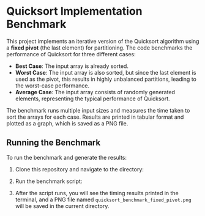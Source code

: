 # Quicksort Implementation Benchmark

This project implements an iterative version of the Quicksort algorithm using a **fixed pivot** (the last element) for partitioning. The code benchmarks the performance of Quicksort for three different cases:
- **Best Case**: The input array is already sorted.
- **Worst Case**: The input array is also sorted, but since the last element is used as the pivot, this results in highly unbalanced partitions, leading to the worst-case performance.
- **Average Case**: The input array consists of randomly generated elements, representing the typical performance of Quicksort.

The benchmark runs multiple input sizes and measures the time taken to sort the arrays for each case. Results are printed in tabular format and plotted as a graph, which is saved as a PNG file.

## Running the Benchmark

To run the benchmark and generate the results:

1. Clone this repository and navigate to the directory:
  
2. Run the benchmark script:

3. After the script runs, you will see the timing results printed in the terminal, and a PNG file named `quicksort_benchmark_fixed_pivot.png` will be saved in the current directory.

